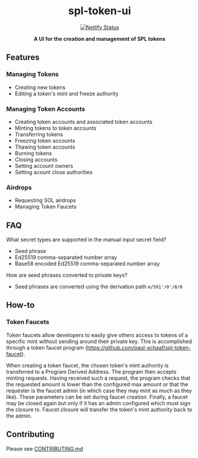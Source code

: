<h1 align="center">spl-token-ui</h1>

<div align="center">

[![Netlify Status](https://api.netlify.com/api/v1/badges/fb20761b-1abb-491e-a299-9a34c2319f85/deploy-status)](https://app.netlify.com/sites/spl-token-ui/deploys)

</div>

<div align="center"><strong>A UI for the creation and management of SPL tokens</strong></div>

## Features
### Managing Tokens
- Creating new tokens
- Editing a token's mint and freeze authority
### Managing Token Accounts
- Creating token accounts and associated token accounts
- Minting tokens to token accounts
- Transferring tokens
- Freezing token accounts
- Thawing token accounts
- Burning tokens
- Closing accounts
- Setting account owners
- Setting acount close authorities

### Airdrops
- Requesting SOL airdrops
- Managing Token Faucets

## FAQ

What secret types are supported in the manual input secret field?

- Seed phrase
- Ed25519 comma-separated number array
- Base58 encoded Ed25519 comma-separated number array

How are seed phrases converted to private keys?

- Seed phrases are converted using the derivation path `m/501'/0'/0/0`

## How-to

### Token Faucets

Token faucets allow developers to easily give others access to tokens of a specific mint without sending around their private key. This is accomplished through a token faucet program (https://github.com/paul-schaaf/spl-token-faucet).

When creating a token faucet, the chosen token's mint authority is transferred to a Program Derived Address. The program then accepts minting requests. Having received such a request, the program checks that the requested amount is lower than the configured max amount or that the requester is the faucet admin (in which case they may mint as much as they like). These parameters can be set during faucet creation. Finally, a faucet may be closed again but only if it has an admin configured which must sign the closure tx. Faucet closure will transfer the token's mint authority back to the admin.

## Contributing

Please see [CONTRIBUTING.md](CONTRIBUTING.md)
